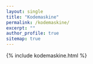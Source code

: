 ```yaml
---
layout: single
title: "Kodemaskine"
permalink: /kodemaskine/
excerpt: ""
author_profile: true
sitemap: true
---
```


{% include kodemaskine.html %}
